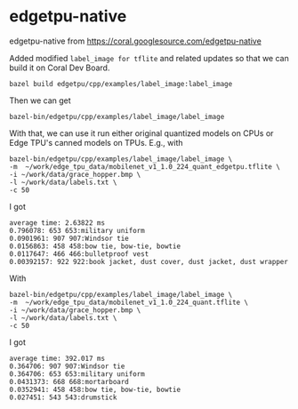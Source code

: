 # edgetpu-native
edgetpu-native from https://coral.googlesource.com/edgetpu-native

Added modified `label_image for tflite` and related updates so that we can build it on Coral Dev Board.
```
bazel build edgetpu/cpp/examples/label_image:label_image
```
Then we can get
```
bazel-bin/edgetpu/cpp/examples/label_image/label_image
```

With that, we can use it run either original quantized models on CPUs or Edge TPU's canned models on TPUs. E.g., with
```
bazel-bin/edgetpu/cpp/examples/label_image/label_image \
-m  ~/work/edge_tpu_data/mobilenet_v1_1.0_224_quant_edgetpu.tflite \
-i ~/work/data/grace_hopper.bmp \
-l ~/work/data/labels.txt \
-c 50
```
I got
```
average time: 2.63822 ms 
0.796078: 653 653:military uniform
0.0901961: 907 907:Windsor tie
0.0156863: 458 458:bow tie, bow-tie, bowtie
0.0117647: 466 466:bulletproof vest
0.00392157: 922 922:book jacket, dust cover, dust jacket, dust wrapper
```
With
```
bazel-bin/edgetpu/cpp/examples/label_image/label_image \
-m  ~/work/edge_tpu_data/mobilenet_v1_1.0_224_quant.tflite \
-i ~/work/data/grace_hopper.bmp \
-l ~/work/data/labels.txt \
-c 50
```
I got
```
average time: 392.017 ms 
0.364706: 907 907:Windsor tie
0.364706: 653 653:military uniform
0.0431373: 668 668:mortarboard
0.0352941: 458 458:bow tie, bow-tie, bowtie
0.027451: 543 543:drumstick
```
